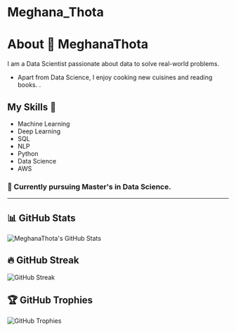 # Meghana_Thota
# About 👋 MeghanaThota

I am a Data Scientist passionate about data to solve real-world problems. 

- Apart from Data Science, I enjoy cooking new cuisines and reading books. .

## My Skills 🚀
- Machine Learning
- Deep Learning
- SQL
- NLP
- Python
- Data Science
- AWS
  

### 📖 Currently pursuing Master's in Data Science.

---


## 📊 GitHub Stats

![MeghanaThota's GitHub Stats](https://github-readme-stats.vercel.app/api?username=MeghanaThota&show_icons=true)

## 🔥 GitHub Streak

![GitHub Streak](https://github-readme-streak-stats.herokuapp.com/?user=MeghanaThota)

## 🏆 GitHub Trophies

![GitHub Trophies](https://github-profile-trophy.vercel.app/?username=MeghanaThota&margin-w=15)
